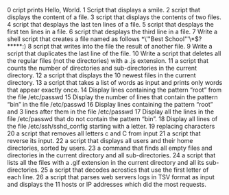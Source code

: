0 cript prints Hello, World.
1 Script that displays a smile.
2 script that displays the content of a file.
3 script that displays the contents of two files.
4 script that desplays the last ten lines of a file.
5 script that desplays the first ten lines in a file.
6 script that desplays the third line in a file.
7 Write a shell script that creates a file named as follows \*\\'"Best School"\'\\*$\?\*\*\*\*\*:)
8 script that writes into the file the result of another file.
9 Write a script that duplicates the last line of the file.
10 Write a script that deletes all the regular files (not the directories) with a .js extension.
11 a script that counts the number of directories and sub-directories in the current directory.
12 a script that displays the 10 newest files in the current directory.
13 a script that takes a list of words as input and prints only words that appear exactly once.
14 Display lines containing the pattern “root” from the file /etc/passwd
15 Display the number of lines that contain the pattern “bin” in the file /etc/passwd
16 Display lines containing the pattern “root” and 3 lines after them in the file /etc/passwd
17 Display all the lines in the file /etc/passwd that do not contain the pattern “bin”.
18 Display all lines of the file /etc/ssh/sshd\_config starting with a letter.
19 replacing characters
20 a script that removes all letters c and C from input
21 a script that reverse its input.
22 a script that displays all users and their home directories, sorted by users.
23 a command that finds all empty files and directories in the current directory and all sub-directories.
24 a script that lists all the files with a .gif extension in the current directory and all its sub-directories.
25 a script that decodes acrostics that use the first letter of each line.
26 a script that parses web servers logs in TSV format as input and displays the 11 hosts or IP addresses which did the most requests.
